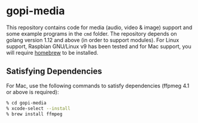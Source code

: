 
# gopi-media

This repository contains code for media (audio, video & image) support  and some example programs in the `cmd` folder.
The repository depends on golang version 1.12 and above (in order to support modules). For
Linux support, Raspbian GNU/Linux v9 has been tested and for Mac support, you will require
[homebrew](https://brew.sh/) to be installed.

## Satisfying Dependencies

For Mac, use the following commands to satisfy dependencies (ffpmeg 4.1 or above is required):

```sh
% cd gopi-media
% xcode-select --install
% brew install ffmpeg
```





